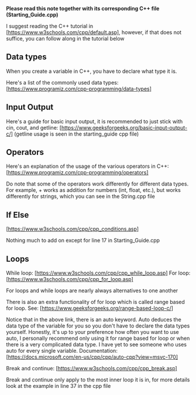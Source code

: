 __Please read this note together with its corresponding C++ file (Starting_Guide.cpp)__

I suggest reading the C++ tutorial in [https://www.w3schools.com/cpp/default.asp], however, if that does not suffice, you can follow along in the tutorial below

## Data types

When you create a variable in C++, you have to declare what type it is.

Here's a list of the commonly used data types: [https://www.programiz.com/cpp-programming/data-types]

## Input Output

Here's a guide for basic input output, it is recommended to just stick with cin, cout, and getline: [https://www.geeksforgeeks.org/basic-input-output-c/] (getline usage is seen in the starting_guide cpp file)
## Operators

Here's an explanation of the usage of the various operators in C++: [https://www.programiz.com/cpp-programming/operators]

Do note that some of the operators work differently for different data types. For example, + works as addition for numbers (int, float, etc.), but works differently for strings, which you can see in the String.cpp file

## If Else

[https://www.w3schools.com/cpp/cpp_conditions.asp]

Nothing much to add on except for line 17 in Starting_Guide.cpp

## Loops

While loop: [https://www.w3schools.com/cpp/cpp_while_loop.asp]
For loop: [https://www.w3schools.com/cpp/cpp_for_loop.asp]

For loops and while loops are nearly always alternatives to one another

There is also an extra functionality of for loop which is called range based for loop. See: [https://www.geeksforgeeks.org/range-based-loop-c/]

Notice that in the above link, there is an auto keyword. Auto deduces the data type of the variable for you so you don't have to declare the data types yourself. Honestly, it's up to your preference how often you want to use auto, I personally recommend only using it for range based for loop or when there is a very complicated data type. I have yet to see someone who uses auto for every single variable. Documentation: [https://docs.microsoft.com/en-us/cpp/cpp/auto-cpp?view=msvc-170] 

Break and continue: [https://www.w3schools.com/cpp/cpp_break.asp]

Break and continue only apply to the most inner loop it is in, for more details look at the example in line 37 in the cpp file

